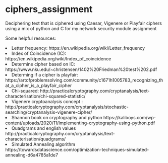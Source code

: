 # ciphers_assignment
Deciphering text that is ciphered using Caesar, Vigenere or Playfair ciphers using a mix of python and C for my network security module assignment

Some helpful resources:

<li>Letter frequency: https://en.wikipedia.org/wiki/Letter_frequency</li>
<li>Index of Coincidence (IC): https://en.wikipedia.org/wiki/Index_of_coincidence</li>
<li>Determine cipher based on IC: https://www.nku.edu/~christensen/1402%20Friedman%20test%202.pdf</li>
<li>Determing if a cipher is playfair: https://artofproblemsolving.com/community/c1671h1005783_recognizing_that_a_cipher_is_a_playfair_cipher</li>
<li>Chi-squared: http://practicalcryptography.com/cryptanalysis/text-characterisation/chi-squared-statistic/</li>
<li>Vigenere cryptoanalysis concept : http://practicalcryptography.com/cryptanalysis/stochastic-searching/cryptanalysis-vigenere-cipher/</li>
<li>Shannon book on cryptography and python https://kaliboys.com/wp-content/uploads/2020/11/Implementing-cryptography-using-python.pdf</li>
<li>Quadgrams and english values http://practicalcryptography.com/cryptanalysis/text-characterisation/quadgrams/</li>
<li>Simulated Annealing algorithm https://towardsdatascience.com/optimization-techniques-simulated-annealing-d6a4785a1de7</li>

